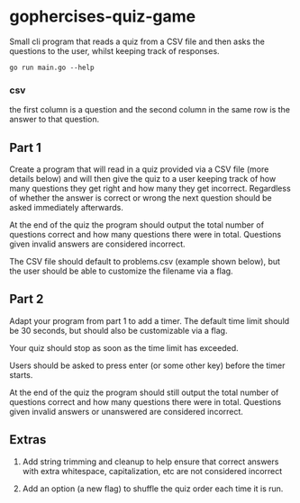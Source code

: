 # gophercises-quiz-game

Small cli program that reads a quiz from a CSV file and then asks the questions to the user, whilst keeping track of responses.

`go run main.go --help`

### csv
the first column is a question and the second column in the same row is the answer to that question.

## Part 1

Create a program that will read in a quiz provided via a CSV file (more details below) and will then give the quiz to a user keeping track of how many questions they get right and how many they get incorrect. Regardless of whether the answer is correct or wrong the next question should be asked immediately afterwards.

At the end of the quiz the program should output the total number of questions correct and how many questions there were in total. Questions given invalid answers are considered incorrect.

The CSV file should default to problems.csv (example shown below), but the user should be able to customize the filename via a flag.

## Part 2

Adapt your program from part 1 to add a timer. The default time limit should be 30 seconds, but should also be customizable via a flag.

Your quiz should stop as soon as the time limit has exceeded.

Users should be asked to press enter (or some other key) before the timer starts.

At the end of the quiz the program should still output the total number of questions correct and how many questions there were in total. Questions given invalid answers or unanswered are considered incorrect.

## Extras
1. Add string trimming and cleanup to help ensure that correct answers with extra whitespace, capitalization, etc are not considered incorrect

2. Add an option (a new flag) to shuffle the quiz order each time it is run.
